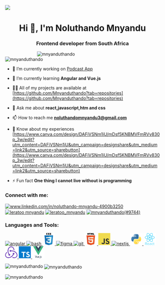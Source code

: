 <img src="https://media-public.canva.com/drvAk/MAD2IxdrvAk/1/s2.jpg"  /> 
<h1 align="center">Hi 👋, I'm Noluthando Mnyandu</h1>
<h3 align="center">Frontend developer from South Africa</h3>
 <img src="https://cdn.dribbble.com/users/4055494/screenshots/15215756/media/d2b66c4ca0192aa26d103448b3d1518b.gif" alt="mnyanduthando" align="right" width="400" />

<p align="left"> <img src="https://komarev.com/ghpvc/?username=mnyanduthando&label=Profile%20views&color=0e75b6&style=flat" alt="mnyanduthando"  /> </p>

- 🔭 I’m currently working on [Podcast App](https://github.com/Mnyanduthando/NOLMNY074_FTO2301_GroupB_NoluthandoMnyandu_DWA18.git)

- 🌱 I’m currently learning **Angular and Vue.js**

- 👨‍💻 All of my projects are available at [https://github.com/Mnyanduthando?tab=repositories](https://github.com/Mnyanduthando?tab=repositories)

- 💬 Ask me about **react,javascript,htm and css**

- 📫 How to reach me **noluthandomnyandu3@gmail.com**

- 📄 Know about my experiences [https://www.canva.com/design/DAFiVSNm1iU/mDsf5KNBMVFmRVv830p_3w/edit?utm_content=DAFiVSNm1iU&utm_campaign=designshare&utm_medium=link2&utm_source=sharebutton](https://www.canva.com/design/DAFiVSNm1iU/mDsf5KNBMVFmRVv830p_3w/edit?utm_content=DAFiVSNm1iU&utm_campaign=designshare&utm_medium=link2&utm_source=sharebutton)

- ⚡ Fun fact **One thing I cannot live without is programming**

<h3 align="left">Connect with me:</h3>
<p align="left">
<a href="https://linkedin.com/in/www.linkedin.com/in/noluthando-mnyandu-4900b3250" target="blank"><img align="center" src="https://raw.githubusercontent.com/rahuldkjain/github-profile-readme-generator/master/src/images/icons/Social/linked-in-alt.svg" alt="www.linkedin.com/in/noluthando-mnyandu-4900b3250" height="30" width="40" /></a>
<a href="https://fb.com/leratoo mnyandu" target="blank"><img align="center" src="https://raw.githubusercontent.com/rahuldkjain/github-profile-readme-generator/master/src/images/icons/Social/facebook.svg" alt="leratoo mnyandu" height="30" width="40" /></a>
<a href="https://instagram.com/leratoo_mnyandu" target="blank"><img align="center" src="https://raw.githubusercontent.com/rahuldkjain/github-profile-readme-generator/master/src/images/icons/Social/instagram.svg" alt="leratoo_mnyandu" height="30" width="40" /></a>
<a href="https://discord.gg/mnyanduthando(#9744)" target="blank"><img align="center" src="https://raw.githubusercontent.com/rahuldkjain/github-profile-readme-generator/master/src/images/icons/Social/discord.svg" alt="mnyanduthando(#9744)" height="30" width="40" /></a>
</p>

<h3 align="left">Languages and Tools:</h3>
<p align="left"> <a href="https://angular.io" target="_blank" rel="noreferrer"> <img src="https://angular.io/assets/images/logos/angular/angular.svg" alt="angular" width="40" height="40"/> </a> <a href="https://www.gnu.org/software/bash/" target="_blank" rel="noreferrer"> <img src="https://www.vectorlogo.zone/logos/gnu_bash/gnu_bash-icon.svg" alt="bash" width="40" height="40"/> </a> <a href="https://www.w3schools.com/css/" target="_blank" rel="noreferrer"> <img src="https://raw.githubusercontent.com/devicons/devicon/master/icons/css3/css3-original-wordmark.svg" alt="css3" width="40" height="40"/> </a> <a href="https://www.figma.com/" target="_blank" rel="noreferrer"> <img src="https://www.vectorlogo.zone/logos/figma/figma-icon.svg" alt="figma" width="40" height="40"/> </a> <a href="https://git-scm.com/" target="_blank" rel="noreferrer"> <img src="https://www.vectorlogo.zone/logos/git-scm/git-scm-icon.svg" alt="git" width="40" height="40"/> </a> <a href="https://www.w3.org/html/" target="_blank" rel="noreferrer"> <img src="https://raw.githubusercontent.com/devicons/devicon/master/icons/html5/html5-original-wordmark.svg" alt="html5" width="40" height="40"/> </a> <a href="https://developer.mozilla.org/en-US/docs/Web/JavaScript" target="_blank" rel="noreferrer"> <img src="https://raw.githubusercontent.com/devicons/devicon/master/icons/javascript/javascript-original.svg" alt="javascript" width="40" height="40"/> </a> <a href="https://nextjs.org/" target="_blank" rel="noreferrer"> <img src="https://cdn.worldvectorlogo.com/logos/nextjs-2.svg" alt="nextjs" width="40" height="40"/> </a> <a href="https://www.python.org" target="_blank" rel="noreferrer"> <img src="https://raw.githubusercontent.com/devicons/devicon/master/icons/python/python-original.svg" alt="python" width="40" height="40"/> </a> <a href="https://reactjs.org/" target="_blank" rel="noreferrer"> <img src="https://raw.githubusercontent.com/devicons/devicon/master/icons/react/react-original-wordmark.svg" alt="react" width="40" height="40"/> </a> <a href="https://redux.js.org" target="_blank" rel="noreferrer"> <img src="https://raw.githubusercontent.com/devicons/devicon/master/icons/redux/redux-original.svg" alt="redux" width="40" height="40"/> </a> <a href="https://www.typescriptlang.org/" target="_blank" rel="noreferrer"> <img src="https://raw.githubusercontent.com/devicons/devicon/master/icons/typescript/typescript-original.svg" alt="typescript" width="40" height="40"/> </a> <a href="https://vuejs.org/" target="_blank" rel="noreferrer"> <img src="https://raw.githubusercontent.com/devicons/devicon/master/icons/vuejs/vuejs-original-wordmark.svg" alt="vuejs" width="40" height="40"/> </a> </p>

<p><img align="left" src="https://github-readme-stats.vercel.app/api/top-langs?username=mnyanduthando&show_icons=true&locale=en&layout=compact" alt="mnyanduthando" /></p>

<p>&nbsp;<img align="center" src="https://github-readme-stats.vercel.app/api?username=mnyanduthando&show_icons=true&locale=en" alt="mnyanduthando" /></p>

<p><img align="center" src="https://github-readme-streak-stats.herokuapp.com/?user=mnyanduthando&" alt="mnyanduthando" /></p>

